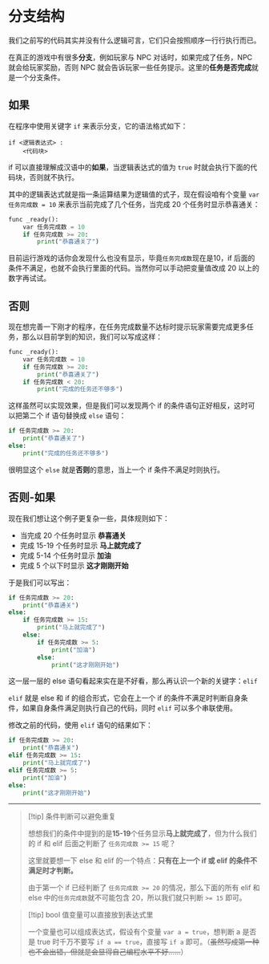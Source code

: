 # 分支结构

我们之前写的代码其实并没有什么逻辑可言，它们只会按照顺序一行行执行而已。

在真正的游戏中有很多**分支**，例如玩家与 NPC 对话时，如果完成了任务，NPC 就会给玩家奖励，否则 NPC 就会告诉玩家一些任务提示。这里的**任务是否完成**就是一个分支条件。

## 如果

在程序中使用关键字 `if` 来表示分支，它的语法格式如下：

```
if <逻辑表达式> :
    <代码块>
```

if 可以直接理解成汉语中的**如果**，当逻辑表达式的值为 `true` 时就会执行下面的代码块，否则就不执行。

其中的逻辑表达式就是指一条运算结果为逻辑值的式子，现在假设咱有个变量 `var 任务完成数 = 10` 来表示当前完成了几个任务，当完成 20 个任务时显示恭喜通关：

```python
func _ready():
    var 任务完成数 = 10
    if 任务完成数 >= 20:
        print("恭喜通关了")
```

目前运行游戏的话你会发现什么也没有显示，毕竟`任务完成数`现在是10，if 后面的条件不满足，也就不会执行里面的代码。当然你可以手动把变量值改成 20 以上的数字再试试。

## 否则

现在想完善一下刚才的程序，在任务完成数量不达标时提示玩家需要完成更多任务，那么以目前学到的知识，我们可以写成这样：

```python
func _ready():
    var 任务完成数 = 10
    if 任务完成数 >= 20:
        print("恭喜通关了")
    if 任务完成数 < 20:
        print("完成的任务还不够多")
```

这样虽然可以实现效果，但是我们可以发现两个 if 的条件语句正好相反，这时可以把第二个 if 语句替换成 `else` 语句：

```python
if 任务完成数 >= 20:
    print("恭喜通关了")
else:
    print("完成的任务还不够多")
```

很明显这个 `else` 就是**否则**的意思，当上一个 if 条件不满足时则执行。

## 否则-如果

现在我们想让这个例子更复杂一些，具体规则如下：

- 当完成 20 个任务时显示 **恭喜通关**
- 完成 15-19 个任务时显示 **马上就完成了**
- 完成 5-14 个任务时显示 **加油**
- 完成 5 个以下时显示 **这才刚刚开始**

于是我们可以写出：

```python
if 任务完成数 >= 20:
    print("恭喜通关")
else:
    if 任务完成数 >= 15:
        print("马上就完成了")
    else:
        if 任务完成数 >= 5:
            print("加油")
        else:
            print("这才刚刚开始")
```

这一层一层的 else 语句看起来实在是不好看，那么再认识一个新的关键字：`elif`

`elif` 就是 else 和 if 的组合形式，它会在上一个 if 的条件不满足时判断自身条件，如果自身条件满足则执行自己的代码，同时 `elif` 可以多个串联使用。

修改之前的代码，使用 `elif` 语句的结果如下：

```python
if 任务完成数 >= 20:
    print("恭喜通关")
elif 任务完成数 >= 15:
    print("马上就完成了")
elif 任务完成数 >= 5:
    print("加油")
else:
    print("这才刚刚开始")
```

---

> [!tip] 条件判断可以避免重复
>
> 想想我们的条件中提到的是**15-19**个任务显示**马上就完成了**，但为什么我们的 if 和 elif 后面之判断了 `任务完成数 >= 15` 呢？
>
> 这里就要想一下 else 和 elif 的一个特点：**只有在上一个 if 或 elif 的条件不满足时才判断。**
>
> 由于第一个 if 已经判断了 `任务完成数 >= 20` 的情况，那么下面的所有 elif 和 else 中的`任务完成数`就不可能包含 20，所以我们就只判断 `>= 15` 即可。

> [!tip] bool 值变量可以直接放到表达式里
>
> 一个变量也可以组成表达式，假设有个变量 `var a = true`，想判断 a 是否是 true 时千万不要写 `if a == true`，直接写 `if a` 即可。（~~虽然写成第一种也不会出错，但就是会显得自己编程水平不好......~~）

